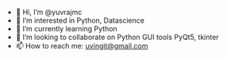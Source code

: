 - 👋 Hi, I’m @yuvrajmc
- 👀 I’m interested in Python, Datascience
- 🌱 I’m currently learning Python
- 💞️ I’m looking to collaborate on Python GUI tools PyQt5, tkinter
- 📫 How to reach me: uvingit@gmail.com

<!---
yuvrajmc/yuvrajmc is a ✨ special ✨ repository because its `README.md` (this file) appears on your GitHub profile.
You can click the Preview link to take a look at your changes.
--->
